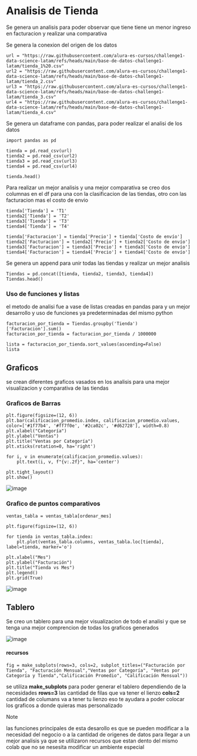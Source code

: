 # Analisis de Tienda

Se genera un analisis para poder observar que tiene tiene un menor ingreso en facturacion y realizar una comparativa 

Se genera la conexion del origen de los datos

```
url = "https://raw.githubusercontent.com/alura-es-cursos/challenge1-data-science-latam/refs/heads/main/base-de-datos-challenge1-latam/tienda_1%20.csv"
url2 = "https://raw.githubusercontent.com/alura-es-cursos/challenge1-data-science-latam/refs/heads/main/base-de-datos-challenge1-latam/tienda_2.csv"
url3 = "https://raw.githubusercontent.com/alura-es-cursos/challenge1-data-science-latam/refs/heads/main/base-de-datos-challenge1-latam/tienda_3.csv"
url4 = "https://raw.githubusercontent.com/alura-es-cursos/challenge1-data-science-latam/refs/heads/main/base-de-datos-challenge1-latam/tienda_4.csv"
```

Se genera un dataframe con pandas, para poder realizar el analisi de los datos 
```
import pandas as pd

tienda = pd.read_csv(url)
tienda2 = pd.read_csv(url2)
tienda3 = pd.read_csv(url3)
tienda4 = pd.read_csv(url4)

tienda.head()
```

Para realizar un mejor analisis y una mejor comparativa se creo dos columnas en el df para una con la clasificacion de las tiendas, otro con las facturacion mas el costo de envio
```
tienda['Tienda'] = 'T1'
tienda2['Tienda'] = 'T2'
tienda3['Tienda'] = 'T3'
tienda4['Tienda'] = 'T4'

tienda['Facturacion'] = tienda['Precio'] + tienda['Costo de envío']
tienda2['Facturacion'] = tienda2['Precio'] + tienda2['Costo de envío']
tienda3['Facturacion'] = tienda3['Precio'] + tienda3['Costo de envío']
tienda4['Facturacion'] = tienda4['Precio'] + tienda4['Costo de envío']
```

Se genera un append para unir todas las tiendas y realizar un mejor analisis
```
Tiendas = pd.concat([tienda, tienda2, tienda3, tienda4])
Tiendas.head()
```
### Uso de funciones y listas

el metodo de analisi fue a vase de listas creadas en pandas para y un mejor desarrollo y uso de funciones ya predeterminadas del mismo python
```
facturacion_por_tienda = Tiendas.groupby('Tienda')['Facturacion'].sum()
facturacion_por_tienda = facturacion_por_tienda / 1000000

lista = facturacion_por_tienda.sort_values(ascending=False)
lista
```

## Graficos

se crean diferentes graficos vasados en los analisis para una mejor visualizacion y comparativa de las tiendas


### Graficos de Barras
```
plt.figure(figsize=(12, 6))
plt.bar(calificacion_promedio.index, calificacion_promedio.values, color=['#1f77b4', '#ff7f0e', '#2ca02c', '#d62728'], width=0.8)
plt.xlabel("Categoría")
plt.ylabel("Ventas")
plt.title("Ventas por Categoría")
plt.xticks(rotation=0, ha='right')

for i, v in enumerate(calificacion_promedio.values):
    plt.text(i, v, f"{v:.2f}", ha='center')

plt.tight_layout()
plt.show()

```
![image](https://github.com/user-attachments/assets/1565a921-be20-40a6-b28b-cbe23435b809)

### Grafico de puntos comparativos

```
ventas_tabla = ventas_tabla[ordenar_mes]

plt.figure(figsize=(12, 6))

for tienda in ventas_tabla.index:
    plt.plot(ventas_tabla.columns, ventas_tabla.loc[tienda], label=tienda, marker='o')

plt.xlabel("Mes")
plt.ylabel("Facturación")
plt.title("Tienda vs Mes")
plt.legend()
plt.grid(True)
```
![image](https://github.com/user-attachments/assets/274a9fb8-5056-4850-88a5-a6bee3bf5c17)

## Tablero

Se creo un tablero para una mejor visualizacion de todo el analisi y que se tenga una mejor comprencion de todas los graficos generados

![image](https://github.com/user-attachments/assets/4a37a3c2-1b17-4d1c-898a-7ed6f8df461d)



#### recursos

```
fig = make_subplots(rows=3, cols=2, subplot_titles=("Facturación por Tienda", "Facturación Mensual","Ventas por Categoría", "Ventas por Categoría y Tienda","Calificación Promedio", "Calificación Mensual"))
```

se utiliza **make_subplots** para poder generar el tablero dependiendo de la necesidades **rows=3** las cantidad de filas que va tener el lienzo **cols=2** cantidad de columans va a tener tu lienzo eso te ayudara a poder colocar los graficos a donde quieras mas personalizado

> [!NOTE]
> las funciones principales de esta desarollo es que se pueden modificar a la necesidad del negocio o a la cantidad de origenes de datos para llegar a un mejor analisis ya que se utilizaron recursos que estan dento del mismo colab que no se nesesita modificar un ambiente especial
